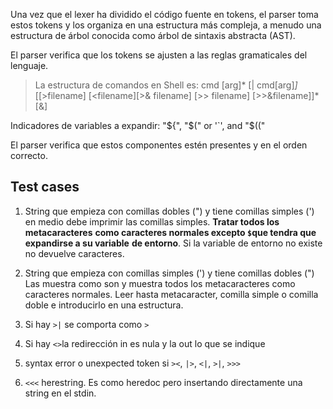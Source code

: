 Una vez que el lexer ha dividido el código fuente en tokens, el parser toma estos tokens y los organiza en una estructura más compleja, a menudo una estructura de árbol conocida como árbol de sintaxis abstracta (AST). 

El parser verifica que los tokens se ajusten a las reglas gramaticales del lenguaje. 
> La estructura de comandos en Shell es:
> cmd [arg]* [| cmd[arg]*]* [[>filename] [<filename][>& filename] [>> filename] [>>&filename]]* [&]

 Indicadores de variables a expandir: "${", "$(" or '`', and "$(("

El parser verifica que estos componentes estén presentes y en el orden correcto.

## Test cases
1. String que empieza con comillas dobles (") y tiene comillas simples (')
 en medio debe imprimir las comillas simples. **Tratar todos los metacaracteres** 
 **como caracteres normales excepto `$`que tendra que expandirse a su variable** 
 **de entorno**. Si la variable de entorno no existe no devuelve caracteres. 
2. String que empieza con comillas simples (') y tiene comillas dobles (")
Las muestra como son y muestra todos los metacaracteres como caracteres normales.
Leer hasta metacaracter, comilla simple o comilla doble e introducirlo en una estructura.

3. Si hay `>|` se comporta como `>`
4. Si hay `<>`la redirección in es nula y la out lo que se indique
5. syntax error o unexpected token si `><`, `|>`, `<|`, `>|`, `>>>`
6. `<<<` herestring. Es como heredoc pero insertando directamente una string en el stdin.